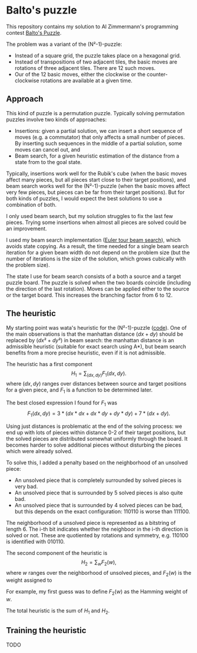 Balto's puzzle
===

This repository contains my solution to Al Zimmermann's programming contest [Balto's Puzzle](http://azspcs.com/Contest/BaltosPuzzle).

The problem was a variant of the (N²-1)-puzzle:

- Instead of a square grid, the puzzle takes place on a hexagonal grid.
- Instead of transpositions of two adjacent tiles, the basic moves are rotations of three adjacent tiles. There are 12 such moves.
- Our of the 12 basic moves, either the clockwise or the counter-clockwise rotations are available at a given time.

Approach
---

This kind of puzzle is a permutation puzzle. 
Typically solving permutation puzzles involve two kinds of approaches:

- Insertions: given a partial solution, we can insert a short sequence of moves (e.g. a commutator) that only affects a small number of pieces.
By inserting such sequences in the middle of a partial solution, some moves can cancel out, and 
- Beam search, for a given heuristic estimation of the distance from a state from to the goal state.

Typically, insertions work well for the Rubik's cube (when the basic moves affect many pieces, but all pieces start close to their target positions),
and beam search works well for the (N²-1)-puzzle (when the basic moves affect very few pieces, but pieces can be far from their target positions).
But for both kinds of puzzles, I would expect the best solutions to use a combination of both.

I only used beam search, but my solution struggles to fix the last few pieces. Trying some insertions when almost all pieces are solved could be an improvement.

I used my beam search implementation ([Euler tour beam search](https://gitlab.com/rafaelbocquet-cpcontests/euler-tour-beam-search)), which avoids state copying. As a result, the time needed for a single beam search iteration for a given beam width do not depend on the problem size (but the number of iterations is the size of the solution, which grows cubically with the problem size).

The state I use for beam search consists of a both a source and a target puzzle board.
The puzzle is solved when the two boards coincide (including the direction of the last rotation).
Moves can be applied either to the source or the target board.
This increases the branching factor from 6 to 12.

The heuristic
---

My starting point was wata's heuristic for the (N²-1)-puzzle ([code](https://atcoder.jp/contests/ahc011/submissions/32269562)).
One of the main observations is that the manhattan distance $`(dx+dy)`$ should be replaced by $`(dx²+dy²)`$ in beam search: the manhattan distance is an admissible heuristic (suitable for exact search using A*), but beam search benefits from a more precise heuristic, even if it is not admissible.

The heuristic has a first component
$$ H_1 = \sum_{(dx,dy)} F_1(dx,dy). $$
where $`(dx,dy)`$ ranges over distances between source and target positions for a given piece,
and $`F_1`$ is a function to be determined later.

The best closed expression I found for $`F_1`$ was
$$ F_1(dx,dy) = 3 * (dx*dx+dx*dy+dy*dy) + 7 * (dx+dy). $$

Using just distances is problematic at the end of the solving process: we end up with lots of pieces within distance 0-2 of their target positions, but the solved pieces are distributed somewhat uniformly through the board. 
It becomes harder to solve additional pieces without disturbing the pieces which were already solved.

To solve this, I added a penalty based on the neighborhood of an unsolved piece:

- An unsolved piece that is completely surrounded by solved pieces is very bad.
- An unsolved piece that is surrounded by 5 solved pieces is also quite bad.
- An unsolved piece that is surrounded by 4 solved pieces can be bad, but this depends on the exact configuration: 110110 is worse than 111100.

The neighborhood of a unsolved piece is represented as a bitstring of length 6.
The i-th bit indicates whether the neighboor in the i-th direction is solved or not.
These are quotiented by rotations and symmetry, e.g. 110100 is identified with 010110.

The second component of the heuristic is
$$ H_2 = \sum_{w} F_2(w), $$
where $`w`$ ranges over the neighborhood of unsolved pieces, and $`F_2(w)`$ is the weight assigned to 

For example, my first guess was to define $`F_2(w)`$ as the Hamming weight of $`w`$.

The total heuristic is the sum of $`H_1`$ and $`H_2`$.

Training the heuristic
---

TODO
